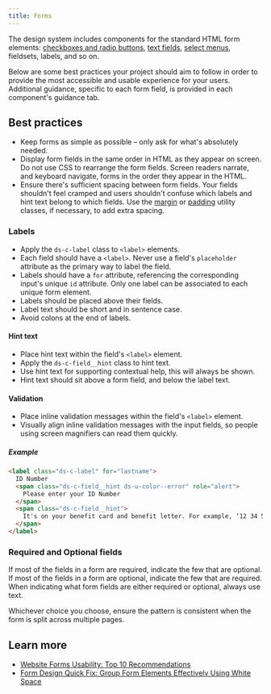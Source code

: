 ```yaml
---
title: Forms
---
```


The design system includes components for the standard HTML form elements: [checkboxes and radio buttons]({{root}}/components/choice), [text fields]({{root}}/components/text-field), [select menus]({{root}}/components/select), fieldsets, labels, and so on.

Below are some best practices your project should aim to follow in order to provide the most accessible and usable experience for your users. Additional guidance, specific to each form field, is provided in each component's guidance tab.

## Best practices

- Keep forms as simple as possible – only ask for what's absolutely needed.
- Display form fields in the same order in HTML as they appear on screen. Do not use CSS to rearrange the form fields. Screen readers narrate, and keyboard navigate, forms in the order they appear in the HTML.
- Ensure there's sufficient spacing between form fields. Your fields shouldn't feel cramped and users shouldn't confuse which labels and hint text belong to which fields. Use the [margin]({{root}}/utilities/margin) or [padding]({{root}}/utilities/padding) utility classes, if necessary, to add extra spacing.

### Labels

- Apply the `ds-c-label` class to `<label>` elements.
- Each field should have a `<label>`. Never use a field's `placeholder` attribute as the primary way to label the field.
- Labels should have a `for` attribute, referencing the corresponding input's unique `id` attribute. Only one label can be associated to each unique form element.
- Labels should be placed above their fields.
- Label text should be short and in sentence case.
- Avoid colons at the end of labels.

#### Hint text

- Place hint text within the field's `<label>` element.
- Apply the `ds-c-field__hint` class to hint text.
- Use hint text for supporting contextual help, this will always be shown.
- Hint text should sit above a form field, and below the label text.

#### Validation

- Place inline validation messages within the field's `<label>` element.
- Visually align inline validation messages with the input fields, so people using screen magnifiers can read them quickly.

##### Example

```html
<label class="ds-c-label" for="lastname">
  ID Number
  <span class="ds-c-field__hint ds-u-color--error" role="alert">
    Please enter your ID Number
  </span>
  <span class="ds-c-field__hint">
    It's on your benefit card and benefit letter. For example, ‘12 34 56B’.
  </span>
</label>
```

### Required and Optional fields

If most of the fields in a form are required, indicate the few that are optional. If most of the fields in a form are optional, indicate the few that are required. When indicating what form fields are either required or optional, always use text.

Whichever choice you choose, ensure the pattern is consistent when the form is split across multiple pages.

## Learn more

- [Website Forms Usability: Top 10 Recommendations](https://www.nngroup.com/articles/web-form-design/)
- [Form Design Quick Fix: Group Form Elements Effectively Using White Space](https://www.nngroup.com/articles/form-design-white-space/)
